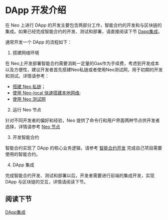 # DApp 开发介绍

在 Neo 上进行 DApp 的开发主要包含两部分工作，智能合约的开发和与区块链的集成。如果已经完成智能合约的开发、测试和部署，请直接阅读下节 [Dapp集成](integ.md)。

通常开发一个 DApp 的流程如下：

1. 搭建网络环境

  在 Neo上开发部署智能合约需要消耗一定量的Gas作为手续费，考虑到开发成本以及方便性，建议开发者首先搭建Neo私链或者使用Neo测试网，用于初期的开发和测试。详情请参考：

  - [搭建 Neo 私链](../network/private-chain/solo.md)；
  - [使用 Neo-local 快速搭建本地网络](../network/private-chain/neolocal.md);
  - [使用 Neo 测试网](../network/testnet.md)

2. 运行 Neo 节点

  针对不同开发者的偏好和经验，Neo 提供了命令行和用户界面两种节点供开发者选择，详情请参考 [Neo 节点](../node/introduction.md)

3. 开发智能合约

  智能合约实现了 DApp 的核心业务逻辑，请参考 [智能合约开发](../sc/gettingstarted/introduction.md) 完成自己项目需要使用的智能合约。

4. DApp 集成

  完成智能合约开发、测试和部署以后，开发者需要进行前端的集成开发，实现 DApp 与区块链的交互，详情请阅读下节。
  

## 阅读下节

[DApp集成](integ.md)